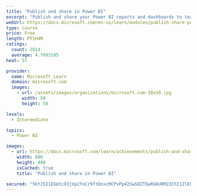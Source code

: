 ```yaml
---
title: "Publish and share in Power BI"
excerpt: "Publish and share your Power BI reports and dashboards to teammates in your organization or to everyone on the web."
webUrl: https://docs.microsoft.com/en-us/learn/modules/publish-share-power-bi/
type: course
price: Free
length: PT1H4M
ratings:
  count: 2814
  average: 4.7093105
heat: 57

provider:
  name: Microsoft Learn
  domain: microsoft.com
  images:
    - url: /assets/images/organizations/microsoft.com-50x50.jpg
      width: 50
      height: 50

levels:
  - Intermediate

topics:
  - Power BI

images:
  - url: https://docs.microsoft.com/learn/achievements/publish-and-share-with-power-bi-desktop-social.png
    width: 800
    height: 400
    isCached: true
    title: "Publish and share in Power BI"

secured: "5kYJSI1EGUtcO3jVp2foCr9ftDnxcMCPvPp42SwSOZTQwRUAURM2ZChI1ZlEG+GR1GrN5vU6kyXmTcOP/e6IALypuhhzz+xWTr5iwhE4s1+GFXmBSH9M2az7Z5Rk+g41bsJ9mmDoPKdFJmiaP1izKHm+MFLykXYztHQg9qLmaVf1GQW3muxhcKS3dQ1nFmjieV1yUeQbHCsqFMTRWAihmRps9f8+rDjUB6EcaTqIwoz5cMVlw+E8zUj3x13Dq+yLLadkG3MPo4Nt15N/lKZzCifbhX9RV/KkGeuCdSPbosOWijFLsHUyULFXtezCnp66yR46dT9Qxf5mTBUj/K0OiTo2hMBqxJPFHZ0EAspbXUIpdZeukRq9omZnm5EDHbkaI2dRxrrDuWEkskb8MUlulQ==;UyhD1R45gG8T+vi0uO/Udg=="
---
```



